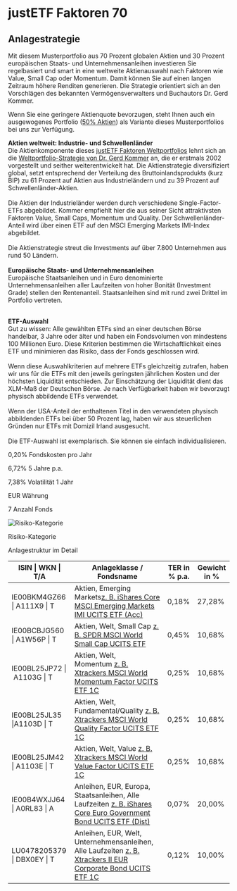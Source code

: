# justETF Faktoren 70

## Anlagestrategie

Mit diesem Musterportfolio aus 70 Prozent globalen Aktien und 30 Prozent 
europäischen Staats- und Unternehmensanleihen investieren Sie 
regelbasiert und smart in eine weltweite Aktienauswahl nach Faktoren wie
 Value, Small Cap oder Momentum. Damit können Sie auf einen langen 
Zeitraum höhere Renditen generieren. Die Strategie orientiert sich an 
den Vorschlägen des bekannten Vermögensverwalters und Buchautors Dr. 
Gerd Kommer.  

Wenn Sie eine geringere Aktienquote bevorzugen, steht Ihnen auch ein ausgewogenes Portfolio ([50% Aktien](https://www.justetf.com/de/public-portfolio-profile.html?publicPortfolioId=15579978)) als Variante dieses Musterportfolios bei uns zur Verfügung.  

**Aktien weltweit: Industrie- und Schwellenländer**  
Die Aktienkomponente dieses [justETF Faktoren Weltportfolios](https://www.justetf.com/de/news/musterportfolio/justetf-faktoren-weltportfolios-regelbasiert-und-smart-faktorpraemien-ernten.html) lehnt sich an die [Weltportfolio-Strategie von Dr. Gerd Kommer](https://www.justetf.com/de/public-portfolio-profile.html?publicPortfolioId=15512773) an, die er erstmals 2002 vorgestellt und seither weiterentwickelt hat. 
Die Aktienstrategie diversifiziert global, setzt entsprechend der 
Verteilung des Bruttoinlandsprodukts (kurz BIP) zu 61 Prozent auf Aktien
 aus Industrieländern und zu 39 Prozent auf Schwellenländer-Aktien.  
   
Die Aktien der Industrieländer werden durch verschiedene 
Single-Factor-ETFs abgebildet. Kommer empfiehlt hier die aus seiner 
Sicht attraktivsten Faktoren Value, Small Caps, Momentum und Quality. 
Der Schwellenländer-Anteil wird über einen ETF auf den MSCI Emerging 
Markets IMI-Index abgebildet.  
   
Die Aktienstrategie streut die Investments auf über 7.800 Unternehmen aus rund 50 Ländern.  
   
**Europäische Staats- und Unternehmensanleihen**  
Europäische Staatsanleihen und in Euro denominierte Unternehmensanleihen
 aller Laufzeiten von hoher Bonität (Investment Grade) stellen den 
Rentenanteil. Staatsanleihen sind mit rund zwei Drittel im Portfolio 
vertreten.  
 

**ETF-Auswahl**  
Gut zu wissen: Alle gewählten ETFs sind an einer deutschen Börse 
handelbar, 3 Jahre oder älter und haben ein Fondsvolumen von mindestens 
100 Millionen Euro. Diese Kriterien bestimmen die Wirtschaftlichkeit 
eines ETF und minimieren das Risiko, dass der Fonds geschlossen wird.  
   
Wenn diese Auswahlkriterien auf mehrere ETFs gleichzeitig zutrafen, 
haben wir uns für die ETFs mit den jeweils geringsten jährlichen Kosten 
und der höchsten Liquidität entschieden. Zur Einschätzung der Liquidität
 dient das XLM-Maß der Deutschen Börse. Je nach Verfügbarkeit haben wir 
bevorzugt physisch abbildende ETFs verwendet.   
   
Wenn der USA-Anteil der enthaltenen Titel in den verwendeten physisch 
abbildenden ETFs bei über 50 Prozent lag, haben wir aus steuerlichen 
Gründen nur ETFs mit Domizil Irland ausgesucht.   
   
Die ETF-Auswahl ist exemplarisch. Sie können sie einfach individualisieren.

0,20% Fondskosten  pro Jahr

6,72% 5 Jahre p.a.

7,38% Volatilität 1 Jahr

EUR Währung

7 Anzahl Fonds

![Risiko-Kategorie](https://www.justetf.com/images/t.gif)

Risiko-Kategorie

Anlagestruktur im Detail

| ISIN \| WKN \| T/A          | Anlageklasse / Fondsname                                                                                                                                                         | TER  in % p.a. | Gewicht  in % |
| --------------------------- | -------------------------------------------------------------------------------------------------------------------------------------------------------------------------------- | -------------- | ------------- |
| IE00BKM4GZ66 \| A111X9 \| T | Aktien, Emerging Markets[z. B. iShares Core MSCI Emerging Markets IMI UCITS ETF (Acc)](https://www.justetf.com/de/etf-profile.html?isin=IE00BKM4GZ66)                            | 0,18%          | 27,28%        |
| IE00BCBJG560 \| A1W56P \| T | Aktien, Welt, Small Cap [z. B. SPDR MSCI World Small Cap UCITS ETF](https://www.justetf.com/de/etf-profile.html?isin=IE00BCBJG560)                                               | 0,45%          | 10,68%        |
| IE00BL25JP72 \| A1103G \| T | Aktien, Welt, Momentum [z. B. Xtrackers MSCI World Momentum Factor UCITS ETF 1C](https://www.justetf.com/de/etf-profile.html?isin=IE00BL25JP72)                                  | 0,25%          | 10,68%        |
| IE00BL25JL35 \|A1103D \| T  | Aktien, Welt, Fundamental/Quality [z. B. Xtrackers MSCI World Quality Factor UCITS ETF 1C](https://www.justetf.com/de/etf-profile.html?isin=IE00BL25JL35)                        | 0,25%          | 10,68%        |
| IE00BL25JM42 \| A1103E \| T | Aktien, Welt, Value [z. B. Xtrackers MSCI World Value Factor UCITS ETF 1C](https://www.justetf.com/de/etf-profile.html?isin=IE00BL25JM42)                                        | 0,25%          | 10,68%        |
| IE00B4WXJJ64 \| A0RL83 \| A | Anleihen, EUR, Europa, Staatsanleihen, Alle Laufzeiten [z. B. iShares Core Euro Government Bond UCITS ETF (Dist)](https://www.justetf.com/de/etf-profile.html?isin=IE00B4WXJJ64) | 0,07%          | 20,00%        |
| LU0478205379 \| DBX0EY \| T | Anleihen, EUR, Welt, Unternehmensanleihen, Alle Laufzeiten [z. B. Xtrackers II EUR Corporate Bond UCITS ETF 1C](https://www.justetf.com/de/etf-profile.html?isin=LU0478205379)   | 0,12%          | 10,00%        |
